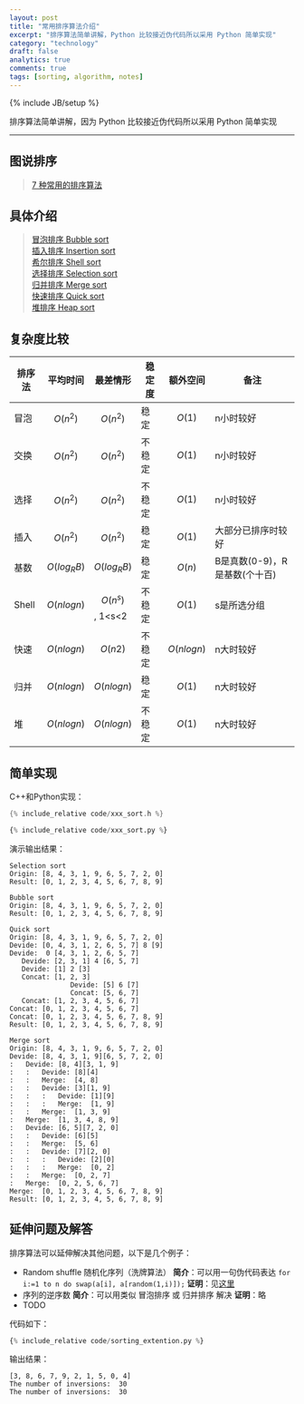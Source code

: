 ```yaml
---
layout: post
title: "常用排序算法介绍"
excerpt: "排序算法简单讲解，Python 比较接近伪代码所以采用 Python 简单实现"
category: "technology"
draft: false
analytics: true
comments: true
tags: [sorting, algorithm, notes]
---
```

{% include JB/setup %}

排序算法简单讲解，因为 Python 比较接近伪代码所以采用 Python 简单实现

---

## 图说排序

> [7 种常用的排序算法](http://blog.jobbole.com/11745/)  

## 具体介绍

> [冒泡排序 Bubble sort](http://www.cnblogs.com/morewindows/archive/2011/08/06/2129603.html)  
> [插入排序 Insertion sort](http://www.cnblogs.com/morewindows/archive/2011/08/06/2129610.html)  
> [希尔排序 Shell sort](http://www.cnblogs.com/morewindows/archive/2011/08/08/2130684.html)  
> [选择排序 Selection sort](http://www.cnblogs.com/morewindows/archive/2011/08/09/2131953.html)  
> [归并排序 Merge sort](http://www.cnblogs.com/morewindows/archive/2011/08/11/2134593.html)  
> [快速排序 Quick sort](http://www.cnblogs.com/morewindows/archive/2011/08/13/2137415.html)  
> [堆排序   Heap sort](http://www.cnblogs.com/morewindows/archive/2011/08/22/2149612.html)  

## 复杂度比较

| 排序法 | 平均时间        | 最差情形          | 稳定度 | 额外空间       | 备注                          |
|--------|-----------------|-------------------|--------|----------------|-------------------------------|
| 冒泡   | $$O(n^2)$$      | $$O(n^2)$$        | 稳定   | $$O(1)$$       | n小时较好                     |
| 交换   | $$O(n^2)$$      | $$O(n^2)$$        | 不稳定 | $$O(1)$$       | n小时较好                     |
| 选择   | $$O(n^2)$$      | $$O(n^2)$$        | 不稳定 | $$O(1)$$       | n小时较好                     |
| 插入   | $$O(n^2)$$      | $$O(n^2)$$        | 稳定   | $$O(1)$$       | 大部分已排序时较好            |
| 基数   | $$O(log _R B)$$ | $$O(log _R B)$$   | 稳定   | $$O(n)$$       | B是真数(0-9)，R是基数(个十百) |
| Shell  | $$O(n log n)$$  | $$O(n^s)$$, 1<s<2 | 不稳定 | $$O(1)$$       | s是所选分组                   |
| 快速   | $$O(n log n)$$  | $$O(n2)$$         | 不稳定 | $$O(n log n)$$ | n大时较好                     |
| 归并   | $$O(n log n)$$  | $$O(n log n)$$    | 稳定   | $$O(1)$$       | n大时较好                     |
| 堆     | $$O(n log n)$$  | $$O(n log n)$$    | 不稳定 | $$O(1)$$       | n大时较好                     |

## 简单实现

C++和Python实现：

```cpp
{% include_relative code/xxx_sort.h %}
```

```python
{% include_relative code/xxx_sort.py %}
```

演示输出结果：

````nohighlight
Selection sort
Origin: [8, 4, 3, 1, 9, 6, 5, 7, 2, 0]
Result: [0, 1, 2, 3, 4, 5, 6, 7, 8, 9]

Bubble sort
Origin: [8, 4, 3, 1, 9, 6, 5, 7, 2, 0]
Result: [0, 1, 2, 3, 4, 5, 6, 7, 8, 9]

Quick sort
Origin: [8, 4, 3, 1, 9, 6, 5, 7, 2, 0]
Devide: [0, 4, 3, 1, 2, 6, 5, 7] 8 [9]
Devide:  0 [4, 3, 1, 2, 6, 5, 7]
   Devide: [2, 3, 1] 4 [6, 5, 7]
   Devide: [1] 2 [3]
   Concat: [1, 2, 3]
               Devide: [5] 6 [7]
               Concat: [5, 6, 7]
   Concat: [1, 2, 3, 4, 5, 6, 7]
Concat: [0, 1, 2, 3, 4, 5, 6, 7]
Concat: [0, 1, 2, 3, 4, 5, 6, 7, 8, 9]
Result: [0, 1, 2, 3, 4, 5, 6, 7, 8, 9]

Merge sort
Origin: [8, 4, 3, 1, 9, 6, 5, 7, 2, 0]
Devide: [8, 4, 3, 1, 9][6, 5, 7, 2, 0]
:   Devide: [8, 4][3, 1, 9]
:   :   Devide: [8][4]
:   :   Merge:  [4, 8]
:   :   Devide: [3][1, 9]
:   :   :   Devide: [1][9]
:   :   :   Merge:  [1, 9]
:   :   Merge:  [1, 3, 9]
:   Merge:  [1, 3, 4, 8, 9]
:   Devide: [6, 5][7, 2, 0]
:   :   Devide: [6][5]
:   :   Merge:  [5, 6]
:   :   Devide: [7][2, 0]
:   :   :   Devide: [2][0]
:   :   :   Merge:  [0, 2]
:   :   Merge:  [0, 2, 7]
:   Merge:  [0, 2, 5, 6, 7]
Merge:  [0, 1, 2, 3, 4, 5, 6, 7, 8, 9]
Result: [0, 1, 2, 3, 4, 5, 6, 7, 8, 9]
````

## 延伸问题及解答

排序算法可以延伸解决其他问题，以下是几个例子：

-  Random shuffle 随机化序列（洗牌算法）
   **简介**：可以用一句伪代码表达 `for i:=1 to n do swap(a[i], a[random(1,i)]);`
   **证明**：见[这里](../prove-random-shuffle)
-  序列的逆序数
   **简介**：可以用类似 冒泡排序 或 归并排序 解决
   **证明**：略
-  TODO

代码如下：

````python
{% include_relative code/sorting_extention.py %}
````

输出结果：

````nohighlight
[3, 8, 6, 7, 9, 2, 1, 5, 0, 4]
The number of inversions:  30
The number of inversions:  30
````
